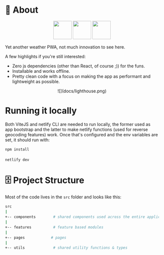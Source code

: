 # 📕 About

<p align="center">
<img src="https://upload.wikimedia.org/wikipedia/commons/4/4c/Typescript_logo_2020.svg" width="60" height="60" >
<img src="https://upload.wikimedia.org/wikipedia/commons/a/a7/React-icon.svg" width="60" height="60" >
<img src="https://upload.wikimedia.org/wikipedia/commons/d/d5/Tailwind_CSS_Logo.svg" width="60" height="60" >
</p>

Yet another weather PWA, not much innovation to see here.

A few highlights if you're still interested:
* Zero js dependencies (other than React, of course ;)) for the funs.
* Installable and works offline.
* Pretty clean code with a focus on making the app as performant and lightweight as possible.
<p align="center">![](docs/lighthouse.png)</p>


# Running it locally

Both ViteJS and netlify CLI are needed to run locally, the former used as app bootstrap and the latter to make netlify functions (used for reverse geocoding features) work.
Once that's configured and the env variables are set, it should run with:
```sh
npm install

netlify dev
```
# 🗄️ Project Structure

Most of the code lives in the `src` folder and looks like this:

```sh
src
|
+-- components        # shared components used across the entire application
|
+-- features          # feature based modules
|
+-- pages            # pages
|
+-- utils             # shared utility functions & types
```
